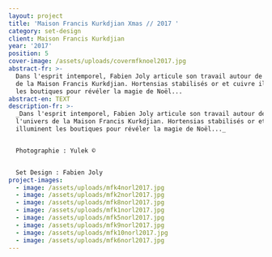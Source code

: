 ```yaml
---
layout: project
title: 'Maison Francis Kurkdjian Xmas // 2017 '
category: set-design
client: Maison Francis Kurkdjian
year: '2017'
position: 5
cover-image: /assets/uploads/covermfknoel2017.jpg
abstract-fr: >-
  Dans l'esprit intemporel, Fabien Joly articule son travail autour de l'univers
  de la Maison Francis Kurkdjian. Hortensias stabilisés or et cuivre illuminent
  les boutiques pour révéler la magie de Noël...
abstract-en: TEXT
description-fr: >-
  _Dans l'esprit intemporel, Fabien Joly articule son travail autour de
  l'univers de la Maison Francis Kurkdjian. Hortensias stabilisés or et cuivre
  illuminent les boutiques pour révéler la magie de Noël..._


  Photographie : Yulek ©


  Set Design : Fabien Joly
project-images:
  - image: /assets/uploads/mfk4norl2017.jpg
  - image: /assets/uploads/mfk2norl2017.jpg
  - image: /assets/uploads/mfk8norl2017.jpg
  - image: /assets/uploads/mfk1norl2017.jpg
  - image: /assets/uploads/mfk5norl2017.jpg
  - image: /assets/uploads/mfk9norl2017.jpg
  - image: /assets/uploads/mfk10norl2017.jpg
  - image: /assets/uploads/mfk6norl2017.jpg
---
```


